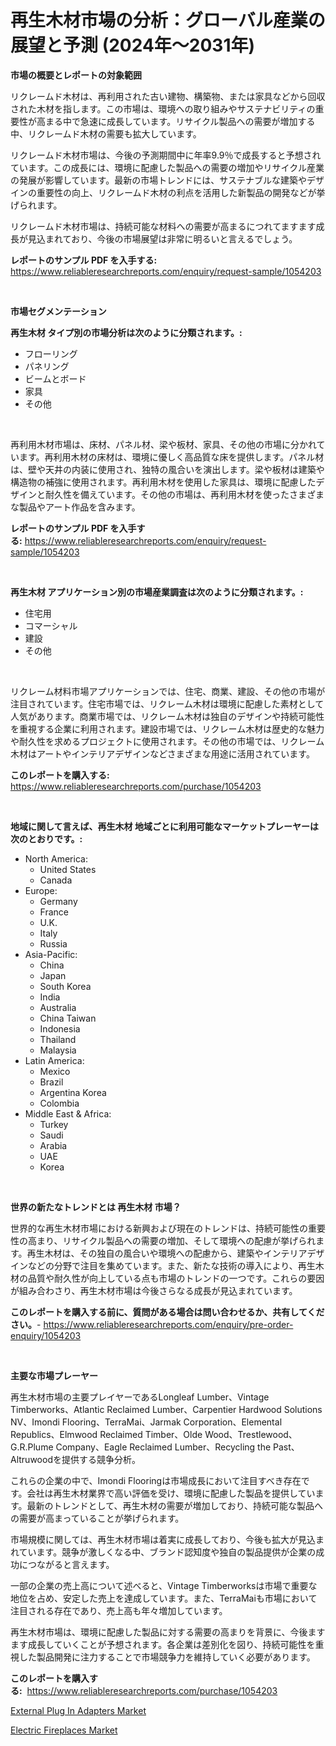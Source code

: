 <p><h1>再生木材市場の分析：グローバル産業の展望と予測 (2024年〜2031年)</h1></p><p><strong>市場の概要とレポートの対象範囲</strong></p>
<p><p>リクレームド木材は、再利用された古い建物、構築物、または家具などから回収された木材を指します。この市場は、環境への取り組みやサステナビリティの重要性が高まる中で急速に成長しています。リサイクル製品への需要が増加する中、リクレームド木材の需要も拡大しています。</p><p>リクレームド木材市場は、今後の予測期間中に年率9.9％で成長すると予想されています。この成長には、環境に配慮した製品への需要の増加やリサイクル産業の発展が影響しています。最新の市場トレンドには、サステナブルな建築やデザインの重要性の向上、リクレームド木材の利点を活用した新製品の開発などが挙げられます。</p><p>リクレームド木材市場は、持続可能な材料への需要が高まるにつれてますます成長が見込まれており、今後の市場展望は非常に明るいと言えるでしょう。</p></p>
<p><strong>レポートのサンプル PDF を入手する:</strong> <a href="https://www.reliableresearchreports.com/enquiry/request-sample/1054203">https://www.reliableresearchreports.com/enquiry/request-sample/1054203</a></p>
<p>&nbsp;</p>
<p><strong>市場セグメンテーション</strong></p>
<p><strong>再生木材 タイプ別の市場分析は次のように分類されます。:</strong></p>
<p><ul><li>フローリング</li><li>パネリング</li><li>ビームとボード</li><li>家具</li><li>その他</li></ul></p>
<p>&nbsp;</p>
<p><p>再利用木材市場は、床材、パネル材、梁や板材、家具、その他の市場に分かれています。再利用木材の床材は、環境に優しく高品質な床を提供します。パネル材は、壁や天井の内装に使用され、独特の風合いを演出します。梁や板材は建築や構造物の補強に使用されます。再利用木材を使用した家具は、環境に配慮したデザインと耐久性を備えています。その他の市場は、再利用木材を使ったさまざまな製品やアート作品を含みます。</p></p>
<p><strong>レポートのサンプル PDF を入手する:</strong>&nbsp;<a href="https://www.reliableresearchreports.com/enquiry/request-sample/1054203">https://www.reliableresearchreports.com/enquiry/request-sample/1054203</a></p>
<p>&nbsp;</p>
<p><strong> 再生木材 アプリケーション別の市場産業調査は次のように分類されます。:</strong></p>
<p><ul><li>住宅用</li><li>コマーシャル</li><li>建設</li><li>その他</li></ul></p>
<p>&nbsp;</p>
<p><p>リクレーム材料市場アプリケーションでは、住宅、商業、建設、その他の市場が注目されています。住宅市場では、リクレーム木材は環境に配慮した素材として人気があります。商業市場では、リクレーム木材は独自のデザインや持続可能性を重視する企業に利用されます。建設市場では、リクレーム木材は歴史的な魅力や耐久性を求めるプロジェクトに使用されます。その他の市場では、リクレーム木材はアートやインテリアデザインなどさまざまな用途に活用されています。</p></p>
<p><strong>このレポートを購入する:</strong>&nbsp; <a href="https://www.reliableresearchreports.com/purchase/1054203">https://www.reliableresearchreports.com/purchase/1054203</a></p>
<p>&nbsp;</p>
<p><strong>地域に関して言えば、再生木材 地域ごとに利用可能なマーケットプレーヤーは次のとおりです。:</strong></p>
<p><ul>
    <li>
        North America:
        <ul>
            <li>United States</li>
            <li>Canada</li>
        </ul>
    </li>
    <li>
        Europe:
        <ul>
            <li>Germany</li>
            <li>France</li>
            <li>U.K.</li>
            <li>Italy</li>
            <li>Russia</li>
        </ul>
    </li>
    <li>
        Asia-Pacific:
        <ul>
            <li>China</li>
            <li>Japan</li>
            <li>South Korea</li>
            <li>India</li>
            <li>Australia</li>
            <li>China Taiwan</li>
            <li>Indonesia</li>
            <li>Thailand</li>
            <li>Malaysia</li>
        </ul>
    </li>
    <li>
        Latin America:
        <ul>
            <li>Mexico</li>
            <li>Brazil</li>
            <li>Argentina Korea</li>
            <li>Colombia</li>
        </ul>
    </li>
    <li>
        Middle East & Africa:
        <ul>
            <li>Turkey</li>
            <li>Saudi</li>
            <li>Arabia</li>
            <li>UAE</li>
            <li>Korea</li>
        </ul>
    </li>
    </ul></p>
<p>&nbsp;</p>
<p><strong>世界の新たなトレンドとは 再生木材 市場？</strong></p>
<p><p>世界的な再生木材市場における新興および現在のトレンドは、持続可能性の重要性の高まり、リサイクル製品への需要の増加、そして環境への配慮が挙げられます。再生木材は、その独自の風合いや環境への配慮から、建築やインテリアデザインなどの分野で注目を集めています。また、新たな技術の導入により、再生木材の品質や耐久性が向上している点も市場のトレンドの一つです。これらの要因が組み合わさり、再生木材市場は今後さらなる成長が見込まれています。</p></p>
<p><strong>このレポートを購入する前に、質問がある場合は問い合わせるか、共有してください。</strong>- <a href="https://www.reliableresearchreports.com/enquiry/pre-order-enquiry/1054203">https://www.reliableresearchreports.com/enquiry/pre-order-enquiry/1054203</a></p>
<p>&nbsp;</p>
<p><strong>主要な市場プレーヤー</strong></p>
<p><p>再生木材市場の主要プレイヤーであるLongleaf Lumber、Vintage Timberworks、Atlantic Reclaimed Lumber、Carpentier Hardwood Solutions NV、Imondi Flooring、TerraMai、Jarmak Corporation、Elemental Republics、Elmwood Reclaimed Timber、Olde Wood、Trestlewood、G.R.Plume Company、Eagle Reclaimed Lumber、Recycling the Past、Altruwoodを提供する競争分析。</p><p>これらの企業の中で、Imondi Flooringは市場成長において注目すべき存在です。会社は再生木材業界で高い評価を受け、環境に配慮した製品を提供しています。最新のトレンドとして、再生木材の需要が増加しており、持続可能な製品への需要が高まっていることが挙げられます。</p><p>市場規模に関しては、再生木材市場は着実に成長しており、今後も拡大が見込まれています。競争が激しくなる中、ブランド認知度や独自の製品提供が企業の成功につながると言えます。</p><p>一部の企業の売上高について述べると、Vintage Timberworksは市場で重要な地位を占め、安定した売上を達成しています。また、TerraMaiも市場において注目される存在であり、売上高も年々増加しています。</p><p>再生木材市場は、環境に配慮した製品に対する需要の高まりを背景に、今後ますます成長していくことが予想されます。各企業は差別化を図り、持続可能性を重視した製品開発に注力することで市場競争力を維持していく必要があります。</p></p>
<p><strong>このレポートを購入する:</strong>&nbsp;&nbsp;<a href="https://www.reliableresearchreports.com/purchase/1054203">https://www.reliableresearchreports.com/purchase/1054203</a></p>
<p><p><a href="https://medium.com/@neilrogers69/external-plug-in-adapters-market-competitive-analysis-market-trends-and-forecast-to-2031-b616785e054d">External Plug In Adapters Market</a></p><p><a href="https://github.com/Alonsoolds3wq1d81czn8rbol/Market-Research-Report-List-1/blob/main/electric-fireplaces-market.md">Electric Fireplaces Market</a></p></p>